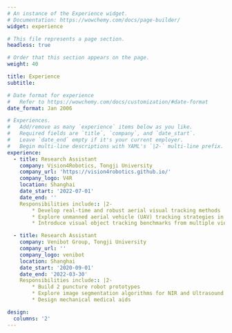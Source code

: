 ```yaml
---
# An instance of the Experience widget.
# Documentation: https://wowchemy.com/docs/page-builder/
widget: experience

# This file represents a page section.
headless: true

# Order that this section appears on the page.
weight: 40

title: Experience
subtitle:

# Date format for experience
#   Refer to https://wowchemy.com/docs/customization/#date-format
date_format: Jan 2006

# Experiences.
#   Add/remove as many `experience` items below as you like.
#   Required fields are `title`, `company`, and `date_start`.
#   Leave `date_end` empty if it's your current employer.
#   Begin multi-line descriptions with YAML's `|2-` multi-line prefix.
experience:
  - title: Research Assistant
    company: Vision4Robotics, Tongji University
    company_url: 'https://vision4robotics.github.io/'
    company_logo: V4R
    location: Shanghai
    date_start: '2022-07-01'
    date_end: ''
    Responsibilities include:: |2-
        * Develop real-time and robust aerial visual tracking methods
        * Explore unmanned aerial vehicle (UAV) tracking strategies in low-light environment
        * Introduce visual object tracking benchmarks from multiple views

  - title: Research Assistant
    company: Venibot Group, Tongji University
    company_url: ''
    company_logo: venibot
    location: Shanghai
    date_start: '2020-09-01'
    date_end: '2022-03-30'
    Responsibilities include:: |2-
        * Build 2 puncture robot prototypes
        * Explore image segmentation algorithms for NIR and Ultrasound
        * Design mechanical medical aids

design:
  columns: '2'
---
```

